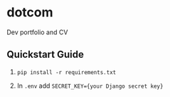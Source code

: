 # dotcom
Dev portfolio and CV

## Quickstart Guide
1.  ```
    pip install -r requirements.txt
    ```
2. In ``.env`` add ``SECRET_KEY={your Django secret key}``
